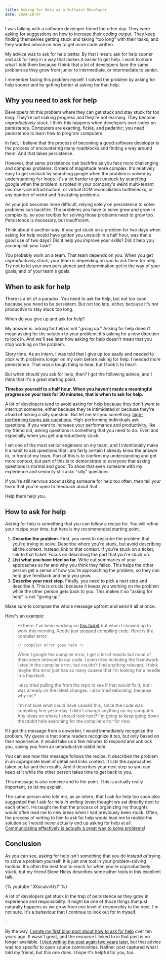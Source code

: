 ```yaml
---
title: Asking for Help as a Software Developer
date: 2024-10-07
---
```


I was talking with a software developer friend the other day. They were asking for suggestions on how to increase their coding output. They keep finding themselves getting stuck and taking "too long" with their tasks, and they wanted advice on how to get more code written.

My advice was to ask for help better. By that I mean: ask for help sooner and ask for help in a way that makes it easier to get help. I want to share what I told them because I think that a lot of developers face the same problem as they grow from junior to intermediate, or intermediate to senior.

I remember facing this problem myself. I solved the problem by asking for help sooner and by getting better at asking for that help.

## Why you need to ask for help

Developers hit this problem where they can get stuck and stay stuck for too long. They're not making progress and they're not learning. They become _unproductively stuck_. I think this happens when developers over-index on persistence. Computers are exacting, fickle, and pedantic; you need persistence to learn how to program computers.

In fact, I believe that the process of becoming a good software developer _is_ the process of encountering many roadblocks and finding a way around them. And that takes persistence.

However, that same persistence can backfire as you face more challenging and complex problems. Orders of magnitude more complex. It's relatively easy to get unstuck by searching google when the problem is solved by understanding `for` loops. It's a lot harder to get unstuck by searching google when the problem is rooted in your company's weird multi-tenant microservice infrastructure, or virtual DOM reconciliation bottlenecks, or any number of weird and frustrating problems.

As your job becomes more difficult, relying solely on persistence to solve problems can backfire. The problems you have to solve grow and grow in complexity, so your toolbox for solving those problems need to grow too. Persistence is necessary, but insufficient.

Think about it another way: if you got stuck on a problem for two days when asking for help would have gotten you unstuck in a half hour, was that a good use of two days? Did it help you improve your skills? Did it help you accomplish your task?

You probably work on a team. That team depends on you. When you get _unproductively stuck_, your team is depending on you to ask them for help. Try not to let your own persistence and determination get in the way of your goals, and of your team's goals.

## When to ask for help

There is a bit of a paradox. You need to ask for help, but not too soon because you need to be persistent. But not too late, either, because it's not productive to stay stuck too long.

When do you give up and ask for help?

My answer is: asking for help is not "giving up." Asking for help doesn't mean asking for the solution to your problem; it's asking for a new direction to look in. And we'll see later how asking for help doesn't mean that you stop working on the problem.

Story time. As an intern, I was told that I give up too easily and needed to stick with problems longer on my own before asking for help. I needed more persistence. That was a tough thing to hear, but I took it to heart.

But when _should_ you ask for help, then? I got the following advice, and I think that it's a great starting point.

**Timebox yourself to a half hour. When you haven't made a meaningful progress on your task for 30 minutes, that is when to ask for help.**

A lot of developers tend to avoid asking for help because they don't want to interrupt someone, either because they're intimidated or because they're afraid of asking a silly question. But let me tell you something: [high-performing teams ask questions](/blog/building-better-software-by-building-better-teams/). High-performing individuals ask questions. If you want to increase your performance and productivity, like my friend did, asking questions is something that you need to do. Even and especially when you get unproductively stuck.

I am one of the most senior engineers on my team, and I intentionally make it a habit to ask questions that I am fairly certain I already know the answer to, in front of my team. Part of this is to confirm my understanding and get more context, but part of this is to demonstrate to everyone that asking questions is normal and good. To show that even someone with my experience and seniority still asks "silly" questions.

If you're still nervous about asking someone for help too often, then tell your team that you're open to feedback about that.

Help them help you.

## How to ask for help

Asking for help is something that you can follow a recipe for. You will refine your recipe over time, but here is my recommended starting point.

1. **Describe the problem**. First, you need to describe the problem that you're trying to solve. Describe where you're stuck, but avoid describing all the context. Instead, link to that context. If you're stuck on a ticket, link to that ticket. Focus on describing the part that you're stuck on.
2. **List what you have tried so far**. Write out summaries of your approaches so far and why you think they failed. This helps the other person get a sense of how you're approaching the problem, so they can help give feedback and help you grow.
3. **Describe your next step**. Finally, you need to pick a next step and describe it. This is crucial because it keeps you working on the problem while the other person gets back to you. This makes it so "asking for help" is not "giving up."

Make sure to compose the whole message upfront and send it all at once.

Here's an example:

> Hi there. I've been working on [this ticket](https://example.com/) but when I showed up to work this morning, Xcode just stopped compiling code. Here is the compiler error:
>
> `/* compiler error goes here */`
>
> When I google the compiler error, I get a lot of results but none of them seem relevant to our code. I even tried including the framework listed in the compiler error, but couldn't find anything relevant. I think maybe this error just has so many causes that I'm looking for a needle in a haystack.
>
> I also tried pulling the from the repo to see if that would fix it, but I was already on the latest changes. I also tried rebooting, because why not?
>
> I'm not sure what could have caused this, since the code was compiling fine yesterday. I didn't change anything on my computer. Any ideas on where I should look next? I'm going to keep going down the rabbit hole searching for the compiler error for now.

If I got this message from a coworker, I would immediately recognize the problem. My guess is that some readers recognize it too, but only based on their experience. It would take us a few minutes to respond and unblock you, saving you from an unproductive rabbit hole.

You can see how this message follows the recipe. It describes the problem in an appropriate level of detail and links context. It lists the approaches taken so far and the results. And it describes your next step so you can keep at it while the other person takes time to get back to you.

This message is also concise and to the point. This is actually really important, so let me explain.

The same person who told me, as an intern, that I ask for help too soon also suggested that I ask for help _in writing_ (even thought we sat directly next to each other). He taught me that the process of organizing my thoughts would often lead me to new ideas when I had previously been stuck. Often, the process of writing to him to ask for help would lead me to realize the solution so I would never actually end up asking for help at all. [Communicating effectively is actually a great way to solve problems](/blog/communication-as-problem-solving/)!

## Conclusion

As you can see, asking for help isn't something that you do _instead of_ trying to solve a problem yourself. It is just one tool in your problem-solving toolbox. It's often the best tool to reach for when you're unproductively stuck, but my friend Steve Hicks describes some other tools in this excellent talk:

{% youtube "3XscuivvUzI" %}

A lot of developers get stuck in the trap of persistence as they grow in experience and responsibility. It might be one of those things that just naturally happens as we grow from one level of responsibly to the next. I'm not sure. It's a behaviour that I continue to look out for in myself.

--

By the way, [I wrote my first blog post about how to ask for help](/blog/how-to-ask-for-developer-help/) over ten years ago. It wasn't great, and the resource I linked to in that post is no longer available. [I tried writing the post again two years later](/blog/asking-for-help-in-open-source/), but that advice was too specific to open source communities. Neither post captured what I told my friend, but this one does. I hope it's helpful for you, too.

